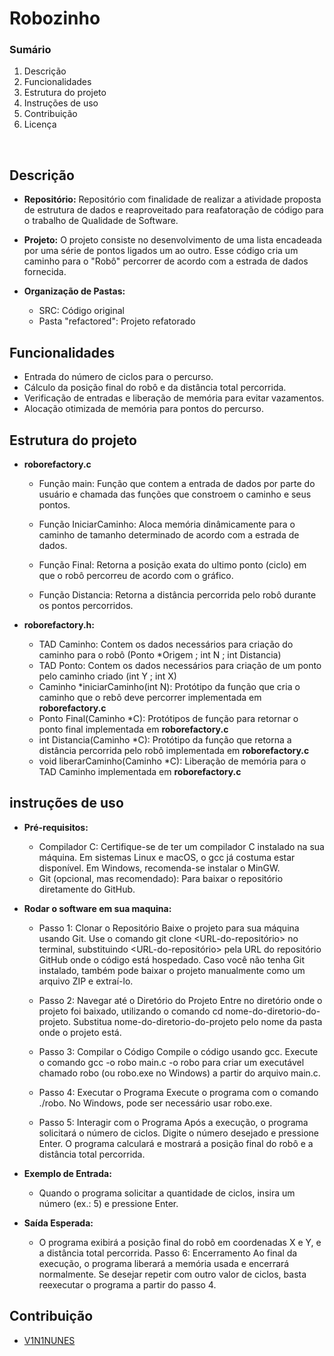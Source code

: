 # Robozinho

### Sumário
1. Descrição  
2. Funcionalidades 
3. Estrutura do projeto
4. Instruções de uso
5. Contribuição
6. Licença

<br>

## Descrição
- __Repositório:__  Repositório com finalidade de realizar a atividade proposta de estrutura de dados e reaproveitado para reafatoração de código para o trabalho de Qualidade de Software. 

- __Projeto:__ O projeto consiste no desenvolvimento de uma lista encadeada por uma série de pontos ligados um ao outro. Esse código cria um caminho para o "Robô" percorrer de acordo com a estrada de dados fornecida.   

- __Organização de Pastas:__
  - SRC: Código original
  - Pasta "refactored": Projeto refatorado 

## Funcionalidades
- Entrada do número de ciclos para o percurso.
- Cálculo da posição final do robô e da distância total percorrida.
- Verificação de entradas e liberação de memória para evitar vazamentos.
- Alocação otimizada de memória para pontos do percurso.
## Estrutura do projeto

- __roborefactory.c__
  - Função main: Função que contem a entrada de dados por parte do usuário e chamada das funções que constroem o caminho e seus pontos.

  - Função IniciarCaminho: Aloca memória dinâmicamente para o caminho de tamanho determinado de acordo com a estrada de dados.

  - Função Final: Retorna a posição exata do ultimo ponto (ciclo) em que o robô percorreu de acordo com o gráfico.

  - Função Distancia: Retorna a distância percorrida pelo robô durante os pontos percorridos.

- __roborefactory.h:__
  - TAD Caminho: Contem os dados necessários para criação do caminho para o robô (Ponto *Origem ; int N ; int Distancia)
  - TAD Ponto: Contem os dados necessários para criação de um ponto pelo caminho criado (int Y ; int X)
  - Caminho *iniciarCaminho(int N): Protótipo da função que cria o caminho que o rebô deve percorrer implementada em **roborefactory.c**
  - Ponto Final(Caminho *C): Protótipos de função para retornar o ponto final implementada em **roborefactory.c**
  - int Distancia(Caminho *C): Protótipo da função que retorna a distância percorrida pelo robô implementada em **roborefactory.c**
  - void liberarCaminho(Caminho *C): Liberação de memória para o TAD Caminho implementada em **roborefactory.c**

## instruções de uso
  - __Pré-requisitos:__
    - Compilador C: Certifique-se de ter um compilador C instalado na sua máquina. Em sistemas Linux e macOS, o gcc já costuma estar disponível. Em Windows, recomenda-se instalar o MinGW.
    - Git (opcional, mas recomendado): Para baixar o repositório diretamente do GitHub.

  - __Rodar o software em sua maquina:__
    - Passo 1: Clonar o Repositório
Baixe o projeto para sua máquina usando Git. Use o comando git clone <URL-do-repositório> no terminal, substituindo <URL-do-repositório> pela URL do repositório GitHub onde o código está hospedado.
Caso você não tenha Git instalado, também pode baixar o projeto manualmente como um arquivo ZIP e extraí-lo.

    - Passo 2: Navegar até o Diretório do Projeto
Entre no diretório onde o projeto foi baixado, utilizando o comando cd nome-do-diretorio-do-projeto.
Substitua nome-do-diretorio-do-projeto pelo nome da pasta onde o projeto está.

    - Passo 3: Compilar o Código
Compile o código usando gcc. Execute o comando gcc -o robo main.c -o robo para criar um executável chamado robo (ou robo.exe no Windows) a partir do arquivo main.c.

    - Passo 4: Executar o Programa
Execute o programa com o comando ./robo. No Windows, pode ser necessário usar robo.exe.

    - Passo 5: Interagir com o Programa
Após a execução, o programa solicitará o número de ciclos. Digite o número desejado e pressione Enter. O programa calculará e mostrará a posição final do robô e a distância total percorrida.

  - __Exemplo de Entrada:__

    - Quando o programa solicitar a quantidade de ciclos, insira um número (ex.: 5) e pressione Enter.

  - __Saída Esperada:__

    - O programa exibirá a posição final do robô em coordenadas X e Y, e a distância total percorrida.
Passo 6: Encerramento
Ao final da execução, o programa liberará a memória usada e encerrará normalmente.
Se desejar repetir com outro valor de ciclos, basta reexecutar o programa a partir do passo 4.
    
## Contribuição
 - [V1N1NUNES](https://github.com/V1N1NUNES)
